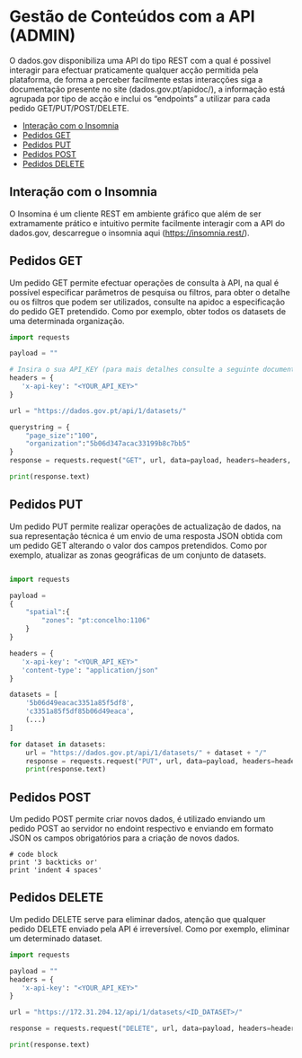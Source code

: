# Gestão de Conteúdos com a API (ADMIN)

O dados.gov disponibiliza uma API do tipo REST com a qual é possivel interagir para efectuar praticamente qualquer acção permitida pela plataforma, de forma a perceber facilmente estas interacções siga a documentação presente no site (dados.gov.pt/apidoc/), a informação está agrupada por tipo de acção e inclui os “endpoints” a utilizar para cada pedido GET/PUT/POST/DELETE.

- [Interação com o Insomnia](#interação-com-o-insomnia)
- [Pedidos GET](#pedidos-get)
- [Pedidos PUT](#pedidos-put)
- [Pedidos POST](#pedidos-post)
- [Pedidos DELETE](#pedidos-delete)
 
## Interação com o Insomnia

O Insomina é um cliente REST em ambiente gráfico que além de ser extramamente prático e intuitivo permite facilmente interagir com a API do dados.gov, descarregue o insomnia aqui (https://insomnia.rest/).

## Pedidos GET

Um pedido GET permite efectuar operações de consulta à API, na qual é possível especificar parâmetros de pesquisa ou filtros, para obter o detalhe ou os filtros que podem ser utilizados, consulte na apidoc a especificação do pedido GET pretendido. Como por exemplo, obter todos os datasets de uma determinada organização.

```python
import requests

payload = ""

# Insira o sua API_KEY (para mais detalhes consulte a seguinte documentação: https://dados.gov.pt/pt/apidoc/)
headers = {
   'x-api-key': "<YOUR_API_KEY>"
}

url = "https://dados.gov.pt/api/1/datasets/"

querystring = {
    "page_size":"100",
    "organization":"5b06d347acac33199b8c7bb5"
}
response = requests.request("GET", url, data=payload, headers=headers, params=querystring)

print(response.text)
```

##	Pedidos PUT

Um pedido PUT permite realizar operações de actualização de dados, na sua representação técnica é um envio de uma resposta JSON obtida com um pedido GET alterando o valor dos campos pretendidos. Como por exemplo, atualizar as zonas geográficas de um conjunto de datasets.

```python

import requests

payload =
{
    "spatial":{
        "zones": "pt:concelho:1106"
    }
}

headers = {
   'x-api-key': "<YOUR_API_KEY>"
   'content-type': "application/json"
}

datasets = [
    '5b06d49eacac3351a85f5df8',
    'c3351a85f5df85b06d49eaca',
    (...)
]

for dataset in datasets:
    url = "https://dados.gov.pt/api/1/datasets/" + dataset + "/"
    response = requests.request("PUT", url, data=payload, headers=headers)
    print(response.text)
```

## Pedidos POST

Um pedido POST permite criar novos dados, é utilizado enviando um pedido POST ao servidor no endoint respectivo e enviando em formato JSON os campos obrigatórios para a criação de novos dados.

```
# code block
print '3 backticks or'
print 'indent 4 spaces'
```


## Pedidos DELETE

Um pedido DELETE serve para eliminar dados, atenção que qualquer pedido DELETE enviado pela API é irreversível. Como por exemplo, eliminar um determinado dataset.

```python 
import requests

payload = ""
headers = {
   'x-api-key': "<YOUR_API_KEY>"
}

url = "https://172.31.204.12/api/1/datasets/<ID_DATASET>/"

response = requests.request("DELETE", url, data=payload, headers=headers, params=querystring)

print(response.text)
```
